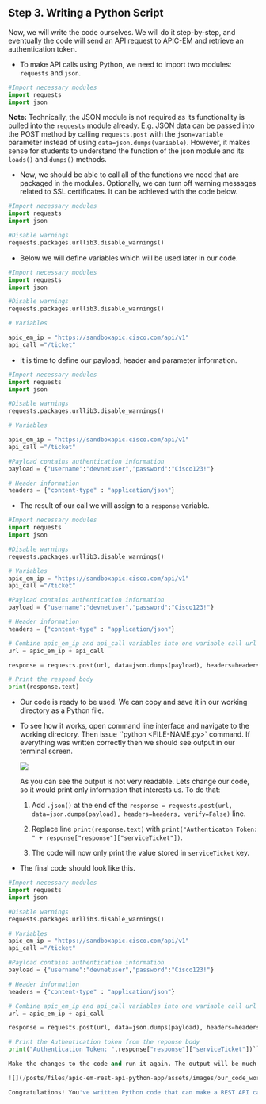 ## Step 3. Writing a Python Script

Now, we will write the code ourselves. We will do it step-by-step, and eventually the code will send an API request to APIC-EM and retrieve an authentication token.


- To make API calls using Python, we need to import two modules: `requests` and `json`.

```python
#Import necessary modules
import requests
import json
```

**Note:** Technically, the JSON module is not required as its functionality is pulled into the `requests` module already. E.g. JSON data can be passed into the POST method by calling `requests.post` with the `json=variable` parameter instead of using `data=json.dumps(variable)`. However, it makes sense for students to understand the function of the json module and its `loads()` and `dumps()` methods.

-  Now, we should be able to call all of the functions we need that are packaged in the modules. Optionally, we can turn off warning messages related to SSL certificates. It can be achieved with the code below.

```python
#Import necessary modules
import requests
import json

#Disable warnings
requests.packages.urllib3.disable_warnings()
```

- Below we will define variables which will be used later in our code.

```python
#Import necessary modules
import requests
import json

#Disable warnings
requests.packages.urllib3.disable_warnings()

# Variables

apic_em_ip = "https://sandboxapic.cisco.com/api/v1"
api_call ="/ticket"
```

- It is time to define our payload, header and parameter information.

```python
#Import necessary modules
import requests
import json

#Disable warnings
requests.packages.urllib3.disable_warnings()

# Variables

apic_em_ip = "https://sandboxapic.cisco.com/api/v1"
api_call ="/ticket"

#Payload contains authentication information
payload = {"username":"devnetuser","password":"Cisco123!"}

# Header information
headers = {"content-type" : "application/json"}
```

- The result of our call we will assign to a `response` variable.

```python
#Import necessary modules
import requests
import json

#Disable warnings
requests.packages.urllib3.disable_warnings()

# Variables
apic_em_ip = "https://sandboxapic.cisco.com/api/v1"
api_call ="/ticket"

#Payload contains authentication information
payload = {"username":"devnetuser","password":"Cisco123!"}

# Header information
headers = {"content-type" : "application/json"}

# Combine apic_em_ip and api_call variables into one variable call url
url = apic_em_ip + api_call

response = requests.post(url, data=json.dumps(payload), headers=headers, verify=False)

# Print the respond body
print(response.text)
```


- Our code is ready to be used. We can copy and save it in our working directory as a Python file.
- To see how it works, open command line interface and navigate to the working directory. Then issue ``python <FILE-NAME.py>` command. If everything was written correctly then we should see output in our terminal screen.

    ![](/posts/files/apic-em-rest-api-python-app/assets/images/our_code_works.png)

    As you can see the output is not very readable. Lets change our code, so it would print only information that interests us. To do that:
    1.  Add `.json()` at the end of the `response = requests.post(url, data=json.dumps(payload), headers=headers, verify=False)` line.

    2.  Replace line `print(response.text)` with `print("Authenticaton Token: " + response["response"]["serviceTicket"])`.

    3.  The code will now only print the value stored in `serviceTicket` key.

- The final code should look like this.

```python
#Import necessary modules
import requests
import json

#Disable warnings
requests.packages.urllib3.disable_warnings()

# Variables
apic_em_ip = "https://sandboxapic.cisco.com/api/v1"
api_call ="/ticket"

#Payload contains authentication information
payload = {"username":"devnetuser","password":"Cisco123!"}

# Header information
headers = {"content-type" : "application/json"}

# Combine apic_em_ip and api_call variables into one variable call url
url = apic_em_ip + api_call

response = requests.post(url, data=json.dumps(payload), headers=headers, verify=False).json()

# Print the Authentication token from the reponse body
print("Authentication Token: ",response["response"]["serviceTicket"])```

Make the changes to the code and run it again. The output will be much cleaner and more readable.

![](/posts/files/apic-em-rest-api-python-app/assets/images/our_code_works_clean.png)

Congratulations! You've written Python code that can make a REST API call and retrieve information from APIC-EM. In the next step, we will build an application which will get the running configuration from a networking device that we've selected from APIC-EM's inventory list and save it to a file.
